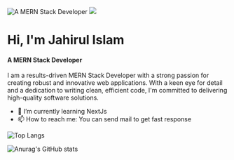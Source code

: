![A  MERN Stack Developer ](https://media.licdn.com/dms/image/D5616AQH_MGOO9hb1hg/profile-displaybackgroundimage-shrink_350_1400/0/1691398463805?e=1703116800&v=beta&t=PksvZcAAezlAdhH6GLXwSCWuUIzr9bxURgANL-EhyzI)
![](https://komarev.com/ghpvc/?username=jahirul94&color=brightgreen)

# Hi, I'm Jahirul Islam
#### A  MERN Stack Developer 

I am a results-driven MERN Stack Developer with a strong passion for creating robust and innovative web applications. With a keen eye for detail and a dedication to writing clean, efficient code, I'm committed to delivering high-quality software solutions.

- 🌱 I’m currently learning NextJs 
- 📫 How to reach me: You can send mail to get fast response 

![Top Langs](https://github-readme-stats.vercel.app/api/top-langs/?username=jahirul94&layout=compact)

![Anurag's GitHub stats](https://github-readme-stats.vercel.app/api?username=jahirul94&show_icons=true&theme=radical)


